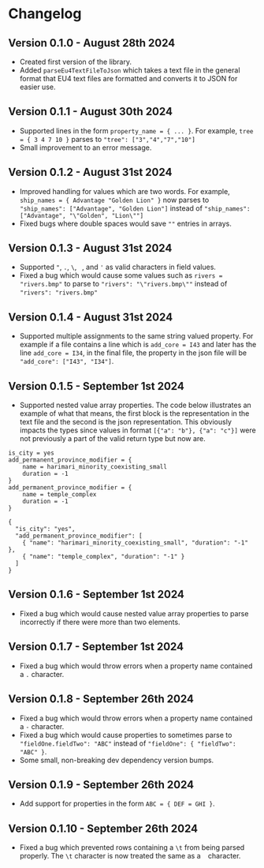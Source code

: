 # Changelog

## Version 0.1.0 - August 28th 2024

- Created first version of the library.
- Added `parseEu4TextFileToJson` which takes a text file in the general format that EU4 text files are formatted and converts it to JSON for easier use.

## Version 0.1.1 - August 30th 2024

- Supported lines in the form `property_name = { ... }`. For example, `tree = { 3 4 7 10 }` parses to `"tree": ["3","4","7","10"]`
- Small improvement to an error message.

## Version 0.1.2 - August 31st 2024

- Improved handling for values which are two words. For example, `ship_names = { Advantage "Golden Lion" }` now parses to `"ship_names": ["Advantage", "Golden Lion"]` instead of `"ship_names": ["Advantage", "\"Golden", "Lion\""]`
- Fixed bugs where double spaces would save `""` entries in arrays.

## Version 0.1.3 - August 31st 2024

- Supported `"`, `.`, `\`, ` `, and `'` as valid characters in field values.
- Fixed a bug which would cause some values such as `rivers = "rivers.bmp"` to parse to `"rivers": "\"rivers.bmp\""` instead of `"rivers": "rivers.bmp"`

## Version 0.1.4 - August 31st 2024

- Supported multiple assignments to the same string valued property. For example if a file contains a line which is `add_core = I43` and later has the line `add_core = I34`, in the final file, the property in the json file will be `"add_core": ["I43", "I34"]`.

## Version 0.1.5 - September 1st 2024

- Supported nested value array properties. The code below illustrates an example of what that means, the first block is the representation in the text file and the second is the json representation. This obviously impacts the types since values in format `[{"a": "b"}, {"a": "c"}]` were not previously a part of the valid return type but now are.
```
is_city = yes
add_permanent_province_modifier = {
	name = harimari_minority_coexisting_small
	duration = -1
}
add_permanent_province_modifier = {
	name = temple_complex
	duration = -1
}
```

```
{
  "is_city": "yes",
  "add_permanent_province_modifier": [
    { "name": "harimari_minority_coexisting_small", "duration": "-1" },
    { "name": "temple_complex", "duration": "-1" }
  ]
}
```

## Version 0.1.6 - September 1st 2024

- Fixed a bug which would cause nested value array properties to parse incorrectly if there were more than two elements.

## Version 0.1.7 - September 1st 2024

- Fixed a bug which would throw errors when a property name contained a `.` character.

## Version 0.1.8 - September 26th 2024

- Fixed a bug which would throw errors when a property name contained a `-` character.
- Fixed a bug which would cause properties to sometimes parse to `"fieldOne.fieldTwo": "ABC"` instead of `"fieldOne": { "fieldTwo": "ABC" }`.
- Some small, non-breaking dev dependency version bumps.

## Version 0.1.9 - September 26th 2024

- Add support for properties in the form `ABC = { DEF = GHI }`.

## Version 0.1.10 - September 26th 2024

- Fixed a bug which prevented rows containing a `\t` from being parsed properly. The `\t` character is now treated the same as a ` ` character.